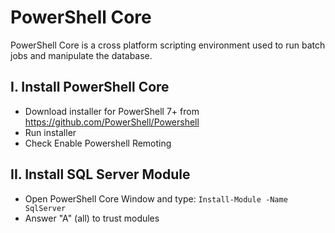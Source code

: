 # PowerShell Core

PowerShell Core is a cross platform scripting environment used to run batch jobs and manipulate the database.

## I. Install PowerShell Core

* Download installer for PowerShell 7+ from https://github.com/PowerShell/Powershell
* Run installer
* Check Enable Powershell Remoting

## II. Install SQL Server Module

* Open PowerShell Core Window and type: 
  `Install-Module -Name SqlServer`
* Answer "A" (all) to trust modules